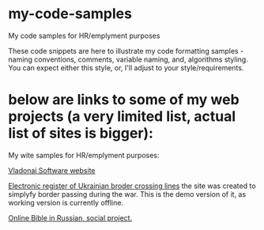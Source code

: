 # my-code-samples

My code samples for HR/emplyment purposes

These code snippets are here to illustrate my code formatting samples - naming conventions, comments, variable naming, and, algorithms styling. You can expect either this style, or, I'll adjust to your style/requirements.

# below are links to some of my web projects (a very limited list, actual list of sites is bigger):

My wite samples for HR/emplyment purposes:

<p><a href="https://www.vladonai.com">Vladonai Software website</a></p>
<p><a href="https://pass.allmynotes.org/info?target=loading-of-all)">Electronic register of Ukrainian broder crossing lines</a> the site was created to simplyfy border passing during the war. This is the demo version of it, as working version is currently offline.</p>
<p><a href="https://one.allmynotes.info/bible-reading?info=about_god_names_bible)))">Online Bible in Russian, social project.</p>

